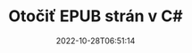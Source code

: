 ---
############################# Static ############################
layout: "auto-gen-merger"
date: 2022-10-28T06:51:14
draft: false
otherformats: pdf xps tex

############################# Head ############################
head_title: "Otočiť EPUB strán v C# – Otočiť o uhol 90, 180, 270"
head_description: "Otočte konkrétne alebo všetky strany dokumentu súboru EPUB v uhle otočenia 90, 180, 270 pomocou rozhrania API na zlúčenie dokumentov."

############################# Header ############################
title: "Otočiť EPUB strán v C#"
description: "Otočte EPUB stránky pomocou niekoľkých riadkov kódu .NET."
bg_image: "https://cms.admin.containerize.com/templates/aspose/App_Themes/V3/images/bg/header1.png"
bg_overlay: false
button:
    enable: true
    icon: "fas fa-arrow-down"
    label: "Stiahnite si bezplatnú skúšobnú verziu"
    link: "https://downloads.groupdocs.com/merger/net"

############################# SubMenu ############################
submenu:
    enable: true

    left:
        img_alt: "GroupDocs.Merger for .NET"
        image: "https://cms.admin.containerize.com/templates/groupdocs/images/product-logos/90x90-noborder/groupdocs-merger-net.png"
        product: "GroupDocs.Merger"
        platform: ".NET"

    middle:
        button:

            # button loop
            - link: "https://apireference.groupdocs.com/merger/net"
              text: "Referencia API"

            # button loop
            - link: "https://github.com/groupdocs-merger"
              text: "Príklady kódov"

            # button loop
            - link: "https://products.groupdocs.app/merger/family"
              text: "Živé ukážky"

            # button loop
            - link: "https://purchase.groupdocs.com/pricing/merger/net"
              text: "Stanovenie cien"

    right:
        link_download: "https://downloads.groupdocs.com/merger"
        link_learn: "https://docs.groupdocs.com/merger/net"
        link_buy: "https://purchase.groupdocs.com"

############################# About ############################
about:
    enable: true
    title: "O GroupDocs.Merger for .NET API"
    content: |
        [GroupDocs.Merger for .NET](/sk/merger/net/) ponúka jednoduché riešenie na bezpečné zlúčenie a rozdelenie medzi širokou škálou formátov dokumentov vrátane PDF, Microsoft Office (Word, Excel, PowerPoint , OneNote), OpenDocument, HTML, obrázky a mnoho ďalších v aplikáciách .NET. Pridaním iba niekoľkých riadkov kódu vykonajte niekoľko operácií s dokumentom, ako je presunutie, odstránenie, otočenie, výmena, extrahovanie alebo zmena orientácie strán v dokumentoch. Rozhranie API na zlučovanie dokumentov tiež podporuje zobrazenie náhľadu stránok dokumentu ako obrázka na analýzu štruktúry dokumentu, formátovania a obsahu na stránke.
        
        GroupDocs.Merger API je správnou voľbou pre podnikové riešenia, ktoré vyžadujú funkcie rotácie strán súboru. Tieto rozhrania API sú dobre podporované na všetkých hlavných operačných systémoch a platformách vrátane .NET Framework, .NET Standard, .NET Core, Mono.

############################# Steps ############################
steps:
    enable: true
    title_left: "Otočte EPUB strán súboru v .NET"
    content_left: |
        [GroupDocs.Merger for .NET](/sk/merger/net/) uľahčuje vývojárom C# otáčať niektoré konkrétne alebo všetky stránky v súbore EPUB o 90° , 180 alebo 270 uhol otáčania vykonaním niekoľkých jednoduchých krokov.
        
        * Inicializujte **RotateOptions** s požadovaným uhlom otočenia a číslami strán.
        * Vytvorte novú inštanciu **Merger** a zadajte cestu zdrojového dokumentu ako parameter konštruktora.
        * Zavolajte na **RotatePages** a odovzdajte objekt **RotateOptions**.
        * Zavolajte na **Save** a zadajte cestu k súboru na uloženie výsledného dokumentu.

    title_right: "Požiadavky na systém"
    content_right: |
        Rozhrania API GroupDocs.Merger for .NET sú podporované na všetkých hlavných platformách a operačných systémoch. Pred spustením nižšie uvedeného kódu sa uistite, že máte vo svojom systéme nainštalované nasledujúce predpoklady.

        * Operačné systémy: Microsoft Windows, Linux, MacOS
        * Vývojové prostredia: Visual Studio, Xamarin, MonoDevelop
        * Rámce: .NET Framework, .NET Standard, .NET Core, Mono
        * Stiahnite si najnovšiu verziu GroupDocs.Merger for .NET z [NuGet](https://www.nuget.org/packages/groupdocs.merger)
         
    code: |
     {{% merger/additional-styles %}}
     {{< merger/code-merger title="Ako otočiť EPUB strán súboru pomocou C# vzorového kódu">}}

        ```csharp    
        // Otočte stránky súboru EPUB pomocou rozhrania GroupDocs.Merger API
        // Inicializujte triedu RotateOptions, aby ste určili uhol otočenia a čísla strán, ktoré sa majú otáčať
        RotateOptions rotateOptions = new RotateOptions(RotateMode.Rotate180, new int[] { 2, 3 });

        // Okamžité zlúčenie so vstupným dokumentom EPUB
        using (Merger merger = new Merger("input.epub"))
          {
            // Zavolajte metódu RotatePages a odovzdajte jej objekt RotateOptions
            merger.RotatePages(rotateOptions);
    
            // Zavolajte metódu Uložiť a zadajte požadovanú cestu k súboru na uloženie výstupného dokumentu
            merger.Save("output.epub");
          }
        ```
     {{< /merger/code-merger >}}

############################# Demos ############################
demos:
    enable: true
    title: "Živé ukážky – Otočte EPUB stránok súboru online"
    content: |
       Otočte stránky súboru EPUB hneď teraz na webovej lokalite [GroupDocs.Merger Live Demos](https://products.groupdocs.app/splitter/rotate-pages/epub).
       Živá ukážka má nasledujúce výhody.
        
############################# About Formats ############################
about_formats:
    enable: true

############################# More Formats ############################
more_formats:
    enable: true
    title: "Otočiť strany iných formátov dokumentov"
    content: |
        API na zlúčenie a rozdelenie dokumentov .NET pre formáty súborov a obrázky. Otočte niektoré z populárnych formátov súborov, ako je uvedené nižšie.

############################# Back to top ###############################
back_to_top:
    enable: true
---
